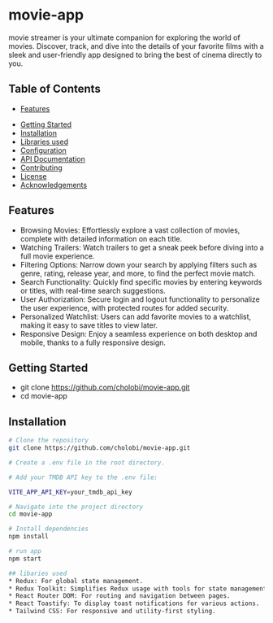 # movie-app
movie streamer is your ultimate companion for exploring the world of movies. Discover, track, and dive into the details of your favorite films with a sleek and user-friendly app designed to bring the best of cinema directly to you.



## Table of Contents
* [Features](#features)
- [Getting Started](#getting-started)
- [Installation](#installation)
- [Libraries used](#libaries-used)
- [Configuration](#configuration)
- [API Documentation](#api-documentation)
- [Contributing](#contributing)
- [License](#license)
- [Acknowledgements](#acknowledgements)

## Features
* Browsing Movies: Effortlessly explore a vast collection of movies, complete with detailed information on each title.
* Watching Trailers: Watch trailers to get a sneak peek before diving into a full movie experience.
* Filtering Options: Narrow down your search by applying filters such as genre, rating, release year, and more, to find the perfect movie match.
* Search Functionality: Quickly find specific movies by entering keywords or titles, with real-time search suggestions.
* User Authorization: Secure login and logout functionality to personalize the user experience, with protected routes for added security.
* Personalized Watchlist: Users can add favorite movies to a watchlist, making it easy to save titles to view later.
* Responsive Design: Enjoy a seamless experience on both desktop and mobile, thanks to a fully responsive design.

## Getting Started
* git clone https://github.com/cholobi/movie-app.git
* cd movie-app

## Installation


```bash
# Clone the repository
git clone https://github.com/cholobi/movie-app.git

# Create a .env file in the root directory.

# Add your TMDB API key to the .env file:

VITE_APP_API_KEY=your_tmdb_api_key

# Navigate into the project directory
cd movie-app

# Install dependencies
npm install

# run app
npm start

## libaries used
* Redux: For global state management.
* Redux Toolkit: Simplifies Redux usage with tools for state management.
* React Router DOM: For routing and navigation between pages.
* React Toastify: To display toast notifications for various actions.
* Tailwind CSS: For responsive and utility-first styling.


